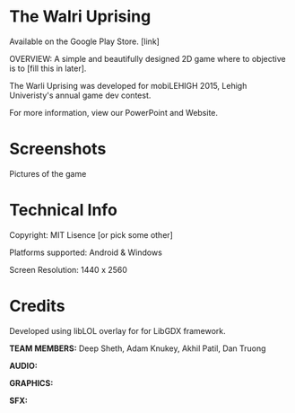 # The Walri Uprising

Available on the Google Play Store. [link]

OVERVIEW:
A simple and beautifully designed 2D game where to objective is to [fill this in later].

The Warli Uprising was developed for mobiLEHIGH 2015, Lehigh Univeristy's annual game dev contest.

For more information, view our PowerPoint and Website.

# Screenshots

Pictures of the game

# Technical Info

Copyright: MIT Lisence [or pick some other]

Platforms supported: Android & Windows

Screen Resolution: 1440 x 2560

# Credits

Developed using libLOL overlay for for LibGDX framework.

**TEAM MEMBERS:** Deep Sheth, Adam Knukey, Akhil Patil, Dan Truong

**AUDIO:**

**GRAPHICS:**

**SFX:**
